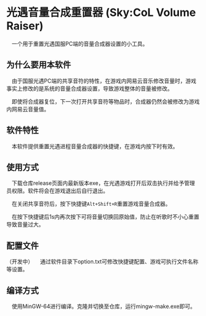 # 光遇音量合成重置器 (Sky:CoL Volume Raiser)
&emsp;一个用于重置光遇国服PC端的音量合成器设置的小工具。

## 为什么要用本软件
&emsp;由于国服光遇PC端的共享音符的特性，在游戏内网易云音乐修改音量时，游戏事实上修改的是系统的音量合成器设置，导致游戏整体的音量被修改。

&emsp;即使将合成器复位，下一次打开共享音符等物品时，合成器仍然会被修改为游戏内网易云音量值。

## 软件特性
&emsp;本软件提供重置光遇进程音量合成器的快捷键，在游戏内按下时有效。

## 使用方式
&emsp;下载仓库release页面内最新版本exe，在光遇游戏打开后双击执行并给予管理员权限。软件将会在游戏退出后自行退出。

&emsp;在关闭共享音符后，按下快捷键``Alt+Shift+R``重置游戏音量合成器。

&emsp;在按下快捷键后1s内再次按下可将音量切换回原始值，防止在听歌时不小心重置导致音量过大。

## 配置文件
（开发中）
&emsp;通过软件目录下option.txt可修改快捷键配置、游戏可执行文件名称等设置。

## 编译方式
&emsp;使用MinGW-64进行编译。克隆并切换至仓库，运行mingw-make.exe即可。
